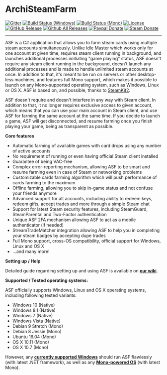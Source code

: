 ArchiSteamFarm
===================

[![Gitter](https://img.shields.io/gitter/room/JustArchi/ArchiSteamFarm.svg?label=Chat&maxAge=60)](https://gitter.im/JustArchi/ArchiSteamFarm)
[![Build Status (Windows)](https://img.shields.io/appveyor/ci/JustArchi/ArchiSteamFarm.svg?label=Windows&maxAge=60)](https://ci.appveyor.com/project/JustArchi/ArchiSteamFarm)
[![Build Status (Mono)](https://img.shields.io/travis/JustArchi/ArchiSteamFarm.svg?label=Mono&maxAge=60)](https://travis-ci.org/JustArchi/ArchiSteamFarm)
[![License](https://img.shields.io/github/license/JustArchi/ArchiSteamFarm.svg?label=License&maxAge=86400)](./LICENSE-2.0.txt)
[![GitHub Release](https://img.shields.io/github/release/JustArchi/ArchiSteamFarm.svg?label=Latest&maxAge=60)](https://github.com/JustArchi/ArchiSteamFarm/releases/latest)
[![Github All Releases](https://img.shields.io/github/downloads/JustArchi/ArchiSteamFarm/total.svg?label=Downloads&maxAge=60)](https://github.com/JustArchi/ArchiSteamFarm/releases)
[![Paypal Donate](https://img.shields.io/badge/Paypal-donate-yellow.svg)](https://www.paypal.me/JustArchi/1usd)
[![Steam Donate](https://img.shields.io/badge/Steam-donate-yellow.svg)](https://steamcommunity.com/tradeoffer/new/?partner=46697991&token=0ix2Ruv_)

---

ASF is a C# application that allows you to farm steam cards using multiple steam accounts simultaneously. Unlike Idle Master which works only for one account at given time, requires steam client running in background, and launches additional processes imitiating "game playing" status, ASF doesn't require any steam client running in the background, doesn't launch any additional processes and is made to handle unlimited steam accounts at once. In addition to that, it's meant to be run on servers or other desktop-less machines, and features full Mono support, which makes it possible to launch on any Mono-supported operating system, such as Windows, Linux or OS X. ASF is based on, and possible, thanks to [SteamKit2](https://github.com/SteamRE/SteamKit).

ASF doesn't require and doesn't interfere in any way with Steam client. In addition to that, it no longer requires exclusive access to given account, which means that you can use your main account in Steam client, and use ASF for farming the same account at the same time. If you decide to launch a game, ASF will get disconnected, and resume farming once you finish playing your game, being as transparent as possible.

**Core features**

- Automatic farming of available games with card drops using any number of active accounts
- No requirement of running or even having official Steam client installed
- Guarantee of being VAC-free
- Complex error-reporting mechanism, allowing ASF to be smart and resume farming even in case of Steam or networking problems
- Customizable cards farming algorithm which will push performance of cards farming to the maximum
- Offline farming, allowing you to skip in-game status and not confuse your friends anymore
- Advanced support for alt accounts, including ability to redeem keys, redeem gifts, accept trades and more through a simple Steam chat
- Support for latest Steam security features, including SteamGuard, SteamParental and Two-Factor authentication
- Unique ASF 2FA mechanism allowing ASF to act as a mobile authenticator (if needed)
- StreamTradeMatcher integration allowing ASF to help you in completing your steam badges by accepting dupe trades
- Full Mono support, cross-OS compatibility, official support for Windows, Linux and OS X
- ...and many more!

**Setting up / Help**

Detailed guide regarding setting up and using ASF is available on **[our wiki](https://github.com/JustArchi/ArchiSteamFarm/wiki)**.

**Supported / Tested operating systems:**

ASF officially supports Windows, Linux and OS X operating systems, including following tested variants:

 - Windows 10 (Native)
 - Windows 8.1 (Native)
 - Windows 7 (Native)
 - Windows Vista (Native)
 - Debian 9 Stretch (Mono)
 - Debian 8 Jessie (Mono)
 - Ubuntu 16.04 (Mono)
 - OS X 10.11 (Mono)
 - OS X 10.7 (Mono)
 
However, any **[currently supported Windows](http://windows.microsoft.com/en-us/windows/lifecycle)** should run ASF flawlessly (with latest .NET framework), as well as any **[Mono-powered OS](http://www.mono-project.com/docs/about-mono/supported-platforms/)** (with latest Mono).
